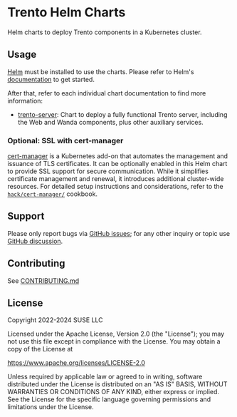 # Trento Helm Charts

Helm charts to deploy Trento components in a Kubernetes cluster.

## Usage

[Helm](https://helm.sh) must be installed to use the charts.
Please refer to Helm's [documentation](https://helm.sh/docs/) to get started.

After that, refer to each individual chart documentation to find more information:

- [trento-server](docs/trento-server.md): Chart to deploy a fully functional Trento server, including the Web and Wanda components, plus other auxiliary services.

### Optional: SSL with cert-manager

[cert-manager](https://cert-manager.io/) is a Kubernetes add-on that automates the management and issuance of TLS certificates. It can be optionally enabled in this Helm chart to provide SSL support for secure communication. While it simplifies certificate management and renewal, it introduces additional cluster-wide resources. For detailed setup instructions and considerations, refer to the [`hack/cert-manager/`](/hack/cert-manager/README.md) cookbook.

## Support

Please only report bugs via [GitHub issues](https://github.com/trento-project/trento/issues);
for any other inquiry or topic use [GitHub discussion](https://github.com/trento-project/trento/discussions).

## Contributing

See [CONTRIBUTING.md](CONTRIBUTING.md)

## License

Copyright 2022-2024 SUSE LLC

Licensed under the Apache License, Version 2.0 (the "License"); you may not use
this file except in compliance with the License. You may obtain a copy of the
License at

<https://www.apache.org/licenses/LICENSE-2.0>

Unless required by applicable law or agreed to in writing, software distributed
under the License is distributed on an "AS IS" BASIS, WITHOUT WARRANTIES OR
CONDITIONS OF ANY KIND, either express or implied. See the License for the
specific language governing permissions and limitations under the License.
